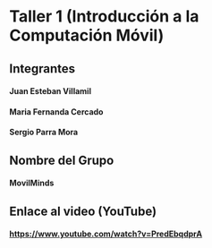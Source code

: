# Taller 1 (Introducción a la Computación Móvil)

## Integrantes
#### Juan Esteban Villamil
#### Maria Fernanda Cercado
#### Sergio Parra Mora

## Nombre del Grupo
#### MovilMinds

## Enlace al video (YouTube)
#### https://www.youtube.com/watch?v=PredEbqdprA
